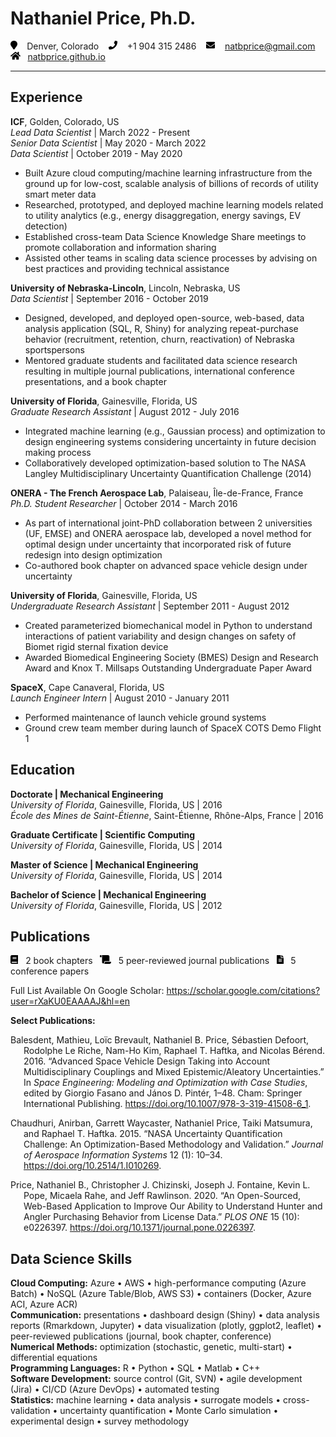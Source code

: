 
# Nathaniel Price, Ph.D. 

<img src="README_files/figure-gfm/fa-icon-06079a58485ae36767994a058c85a886.svg" style="width:0.75em;height:1em" />   
Denver, Colorado
   <img src="README_files/figure-gfm/fa-icon-e733a42f6a4b2d78ea8171364198a196.svg" style="width:1em;height:1em" />   
+1 904 315 2486
   <img src="README_files/figure-gfm/fa-icon-0f5169a595b4f8e0bd2acaa342cf7d19.svg" style="width:1em;height:1em" />   
<natbprice@gmail.com>
   <img src="README_files/figure-gfm/fa-icon-db7c5eb77dacd1dad53f490b73362a28.svg" style="width:1.12em;height:1em" />   <a href="https://natbprice.github.io">natbprice.github.io</a>   
<hr/>

## Experience

**ICF**, Golden, Colorado, US  
*Lead Data Scientist* \| March 2022 - Present  
*Senior Data Scientist* \| May 2020 - March 2022  
*Data Scientist* \| October 2019 - May 2020

-   Built Azure cloud computing/machine learning infrastructure from the
    ground up for low-cost, scalable analysis of billions of records of
    utility smart meter data
-   Researched, prototyped, and deployed machine learning models related
    to utility analytics (e.g., energy disaggregation, energy savings,
    EV detection)
-   Established cross-team Data Science Knowledge Share meetings to
    promote collaboration and information sharing
-   Assisted other teams in scaling data science processes by advising
    on best practices and providing technical assistance

**University of Nebraska-Lincoln**, Lincoln, Nebraska, US  
*Data Scientist* \| September 2016 - October 2019

-   Designed, developed, and deployed open-source, web-based, data
    analysis application (SQL, R, Shiny) for analyzing repeat-purchase
    behavior (recruitment, retention, churn, reactivation) of Nebraska
    sportspersons
-   Mentored graduate students and facilitated data science research
    resulting in multiple journal publications, international conference
    presentations, and a book chapter

**University of Florida**, Gainesville, Florida, US  
*Graduate Research Assistant* \| August 2012 - July 2016

-   Integrated machine learning (e.g., Gaussian process) and
    optimization to design engineering systems considering uncertainty
    in future decision making process
-   Collaboratively developed optimization-based solution to The NASA
    Langley Multidisciplinary Uncertainty Quantification
    Challenge (2014)

**ONERA - The French Aerospace Lab**, Palaiseau, Île-de-France, France  
*Ph.D. Student Researcher* \| October 2014 - March 2016

-   As part of international joint-PhD collaboration between 2
    universities (UF, EMSE) and ONERA aerospace lab, developed a novel
    method for optimal design under uncertainty that incorporated risk
    of future redesign into design optimization
-   Co-authored book chapter on advanced space vehicle design under
    uncertainty

**University of Florida**, Gainesville, Florida, US  
*Undergraduate Research Assistant* \| September 2011 - August 2012

-   Created parameterized biomechanical model in Python to understand
    interactions of patient variability and design changes on safety of
    Biomet rigid sternal fixation device
-   Awarded Biomedical Engineering Society (BMES) Design and Research
    Award and Knox T. Millsaps Outstanding Undergraduate Paper Award

**SpaceX**, Cape Canaveral, Florida, US  
*Launch Engineer Intern* \| August 2010 - January 2011

-   Performed maintenance of launch vehicle ground systems
-   Ground crew team member during launch of SpaceX COTS Demo Flight 1

## Education

**Doctorate \| Mechanical Engineering**  
*University of Florida*, Gainesville, Florida, US \| 2016  
*École des Mines de Saint-Étienne*, Saint-Étienne, Rhône-Alps, France \|
2016

**Graduate Certificate \| Scientific Computing**  
*University of Florida*, Gainesville, Florida, US \| 2014

**Master of Science \| Mechanical Engineering**  
*University of Florida*, Gainesville, Florida, US \| 2014

**Bachelor of Science \| Mechanical Engineering**  
*University of Florida*, Gainesville, Florida, US \| 2012

## Publications

<img src="README_files/figure-gfm/fa-icon-ba6f5f2818a1e4c57b85400a286bb74c.svg" style="width:0.88em;height:1em" />   2
book
chapters   <img src="README_files/figure-gfm/fa-icon-4f8d2ca398441f7b13d3564be553e531.svg" style="width:1.25em;height:1em" />   5
peer-reviewed journal
publications   <img src="README_files/figure-gfm/fa-icon-3f9f3cec08c1d05f18d88a9f86136719.svg" style="width:0.75em;height:1em" />   5
conference papers   

Full List Available On Google Scholar:
<https://scholar.google.com/citations?user=rXaKU0EAAAAJ&hl=en>

**Select Publications:**

<div id="refs" class="references csl-bib-body hanging-indent">

<div id="ref-balesdent_advanced_2016" class="csl-entry">

Balesdent, Mathieu, Loïc Brevault, Nathaniel B. Price, Sébastien
Defoort, Rodolphe Le Riche, Nam-Ho Kim, Raphael T. Haftka, and Nicolas
Bérend. 2016. “Advanced Space Vehicle Design Taking into Account
Multidisciplinary Couplings and Mixed Epistemic/Aleatory Uncertainties.”
In *Space Engineering: Modeling and Optimization with Case Studies*,
edited by Giorgio Fasano and János D. Pintér, 1–48. Cham: Springer
International Publishing. <https://doi.org/10.1007/978-3-319-41508-6_1>.

</div>

<div id="ref-chaudhuri_nasa_2015" class="csl-entry">

Chaudhuri, Anirban, Garrett Waycaster, Nathaniel Price, Taiki Matsumura,
and Raphael T. Haftka. 2015. “NASA Uncertainty Quantification Challenge:
An Optimization-Based Methodology and Validation.” *Journal of Aerospace
Information Systems* 12 (1): 10–34. <https://doi.org/10.2514/1.I010269>.

</div>

<div id="ref-price_open-sourced_2020" class="csl-entry">

Price, Nathaniel B., Christopher J. Chizinski, Joseph J. Fontaine, Kevin
L. Pope, Micaela Rahe, and Jeff Rawlinson. 2020. “An Open-Sourced,
Web-Based Application to Improve Our Ability to Understand Hunter and
Angler Purchasing Behavior from License Data.” *PLOS ONE* 15 (10):
e0226397. <https://doi.org/10.1371/journal.pone.0226397>.

</div>

</div>

## Data Science Skills

**Cloud Computing:** Azure • AWS • high-performance computing (Azure
Batch) • NoSQL (Azure Table/Blob, AWS S3) • containers (Docker, Azure
ACI, Azure ACR)  
**Communication:** presentations • dashboard design (Shiny) • data
analysis reports (Rmarkdown, Jupyter) • data visualization (plotly,
ggplot2, leaflet) • peer-reviewed publications (journal, book chapter,
conference)  
**Numerical Methods:** optimization (stochastic, genetic, multi-start) •
differential equations  
**Programming Languages:** R • Python • SQL • Matlab • C++  
**Software Development:** source control (Git, SVN) • agile development
(Jira) • CI/CD (Azure DevOps) • automated testing  
**Statistics:** machine learning • data analysis • surrogate models •
cross-validation • uncertainty quantification • Monte Carlo simulation •
experimental design • survey methodology  
